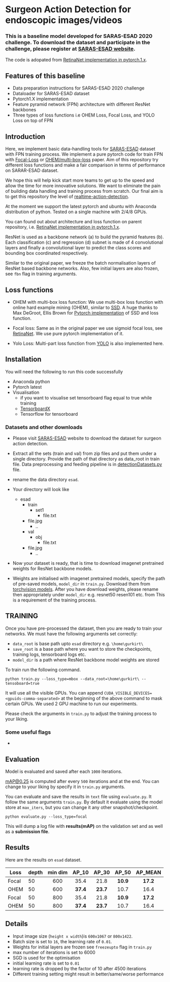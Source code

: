 # Surgeon Action Detection for endoscopic images/videos
### This is a baseline model developed for SARAS-ESAD 2020 challenge. To download the dataset and participate in the challenge, please register at [SARAS-ESAD website](https://saras-esad.grand-challenge.org).

The code is adopated from [RetinaNet implementation in pytorch.1.x](https://github.com/gurkirt/RetinaNet.pytorch.1.x).

## Features of this baseline

- Data preparation instructions for SARAS-ESAD 2020 challenge
- Dataloader for SARAS-ESAD dataset
- Pytorch1.X implementation
- Feature pyramid network (FPN) architecture with different ResNet backbones
- Three types of loss functions i.e OHEM Loss, Focal Loss, and YOLO Loss on top of FPN

## Introduction

Here, we implement basic data-handling tools for [SARAS-ESAD](https://saras-esad.grand-challenge.org/Dataset/) dataset with FPN training process. We implement a pure pytorch code for train FPN with [Focal-Loss](https://arxiv.org/pdf/1708.02002.pdf) or [OHEM/multi-box-loss](https://arxiv.org/pdf/1512.02325.pdf) paper. Aim of this repository try different loss functions and make a fair comparison in terms of performance on SARAR-ESAD dataset.

We hope this will help kick start more teams to get up to the speed and allow the time for more innovative solutions. We want to eliminate the pain of building data handling and training process from scratch. Our final aim is to get this repository the level of [realtime-action-detection](https://github.com/gurkirt/realtime-action-detection).

At the moment we support the latest pytorch and ubuntu with Anaconda distribution of python. Tested on a single machine with 2/4/8 GPUs.

You can found out about architecture and loss function on parent repository, i.e. [RetinaNet implementation in pytorch.1.x](https://github.com/gurkirt/RetinaNet.pytorch.1.x).

ResNet is used as a backbone network (a) to build the pyramid features (b). 
Each classification (c) and regression (d) subnet is made of 4 convolutional layers and finally a convolutional layer to predict the class scores and bounding box coordinated respectively.

Similar to the original paper, we freeze the batch normalisation layers of ResNet based backbone networks. Also, few initial layers are also frozen, see `fbn` flag in training arguments. 

## Loss functions 
- OHEM with multi-box loss function: We use multi-box loss function with online hard example mining (OHEM), similar to [SSD](https://arxiv.org/pdf/1512.02325.pdf). A huge thanks to Max DeGroot, Ellis Brown for [Pytorch implementation](https://github.com/amdegroot/ssd.pytorch) of SSD and loss function.

- Focal loss: Same as in the original paper we use sigmoid focal loss, see [RetinaNet](https://arxiv.org/pdf/1708.02002.pdf). We use pure pytorch implementation of it.

- Yolo Loss: Multi-part loss function from [YOLO](https://pjreddie.com/darknet/yolo/) is also implemented here.

## Installation
You will need the following to run this code successfully
- Anaconda python
- Pytorch latest
- Visualisation 
  - if you want to visualise set tensorboard flag equal to true while training
  - [TensorboardX](https://github.com/lanpa/tensorboardX)
  - Tensorflow for tensorboard


### Datasets and other downloads
- Please visit [SARAS-ESAD](https://saras-esad.grand-challenge.org) website to download the dataset for surgeon action detection. 
- Extract all the sets (train and val) from zip files and put them under a single directory. Provide the path of that directory as data_root in train file. Data preprocessing and feeding pipeline is in [detectionDatasets.py](https://github.com/Viveksbawa/SARAS-ESAD-baseline/blob/master/data/detectionDatasets.py) file.
- rename the data directory `esad`. 
- Your directory will look like
  - esad
    - train
      - set1
        - file.txt
	- file.jpg
        - ..
    - val
      - obj
        - file.txt
	- file.jpg
        - ..

- Now your dataset is ready, that is time to download imagenet pretrained weights for ResNet backbone models. 
- Weights are initialised with imagenet pretrained models, specify the path of pre-saved models, `model_dir` in `train.py`. Download them from [torchvision models](https://github.com/pytorch/vision/blob/master/torchvision/models/resnet.py). After you have download weights, please rename then appropriately under `model_dir` e.g. resnet50 resen101 etc. from This is a requirement of the training process. 

## TRAINING

Once you have pre-processed the dataset, then you are ready to train your networks.
We must have the following arguments set correctly:
- `data_root` is base path upto `esad` directory e.g. `\home\gurkirt\`
- `save_root` is a base path where you want to store the checkpoints, training logs, tensorboard logs etc.
- `model_dir` is a path where ResNet backbone model weights are stored

To train run the following command. 

```
python train.py --loss_type=mbox --data_root=\home\gurkirt\ --tensoboard=true
```

It will use all the visible GPUs. 
You can append `CUDA_VISIBLE_DEVICES=<gpuids-comma-separated>` at the beginning of the above command to mask certain GPUs. We used 2 GPU machine to run our experiments.

Please check the arguments in `train.py` to adjust the training process to your liking.

### Some useful flags
- 

## Evaluation
Model is evaluated and saved after each `1000` iterations. 

mAP@0.25 is computed after every `500` iterations and at the end. You can change to your liking by specify it in `train.py` arguments.

You can evaluate and save the results in `text` file using `evaluate.py`. It follow the same arguments `train.py`.
By default it evaluate using the model store at `max_iters`, but you can change it any other snapshot/checkpoint.

```
python evaluate.py --loss_type=focal
```

This will dump a log file with **results(mAP)** on the validation set and as well as a **submission file**.

## Results
Here are the results on `esad` dataset.

Loss   |depth | min dim  | AP_10    | AP_30   |  AP_50   | AP_MEAN  |   
|----- |----- |:-------: |:--------:| :-----: | :-------:| :------: |
| Focal| 50   |  600     | 35.4     | 21.8    | **10.9** | **17.2** |  
| OHEM | 50   |  600     | **37.4** | **23.7**| 10.7     | 16.4     |
| Focal| 50   |  800     | 35.4     | 21.8    | **10.9** | **17.2** |  
| OHEM | 50   |  800     | **37.4** | **23.7**| 10.7     | 16.4     |

## Details
- Input image size (`height x width`)is `600x1067` or `800x1422`.
- Batch size is set to `16`, the learning rate of `0.01`.
- Weights for initial layers are frozen see `freezeupto` flag in `train.py`
- max number of iterations is set to 6000
- SGD is used for the optimisation
- initial learning rate is set to `0.01`
- learning rate is dropped by the factor of 10 after 4500 iterations
- Different training setting might result in better/same/worse performance
